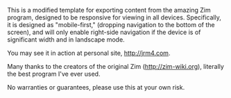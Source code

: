 This is a modified template for exporting content from the amazing Zim program, designed to be responsive for viewing in all devices. Specifically, it is designed as "mobile-first," (dropping navigation to the bottom of the screen), and will only enable right-side navigation if the device is of significant width and in landscape mode.

You may see it in action at personal site, http://jrm4.com.

Many thanks to the creators of the original Zim (http://zim-wiki.org), literally the best program I've ever used.

No warranties or guarantees, please use this at your own risk.
